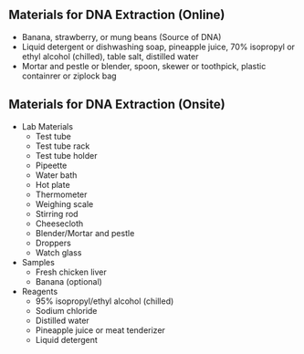 ## Materials for DNA Extraction (Online)
- Banana, strawberry, or mung beans (Source of DNA)
- Liquid detergent or dishwashing soap, pineapple juice, 70% isopropyl or ethyl alcohol (chilled), table salt, distilled water
- Mortar and pestle or blender, spoon, skewer or toothpick, plastic containrer or ziplock bag

## Materials for DNA Extraction (Onsite)
- Lab Materials
	- Test tube
	- Test tube rack
	- Test tube holder
	- Pipeette
	- Water bath
	- Hot plate
	- Thermometer
	- Weighing scale
	- Stirring rod
	- Cheesecloth
	- Blender/Mortar and pestle
	- Droppers
	- Watch glass
- Samples
	- Fresh chicken liver
	- Banana (optional)
- Reagents
	- 95% isopropyl/ethyl alcohol (chilled)
	- Sodium chloride
	- Distilled water
	- Pineapple juice or meat tenderizer
	- Liquid detergent